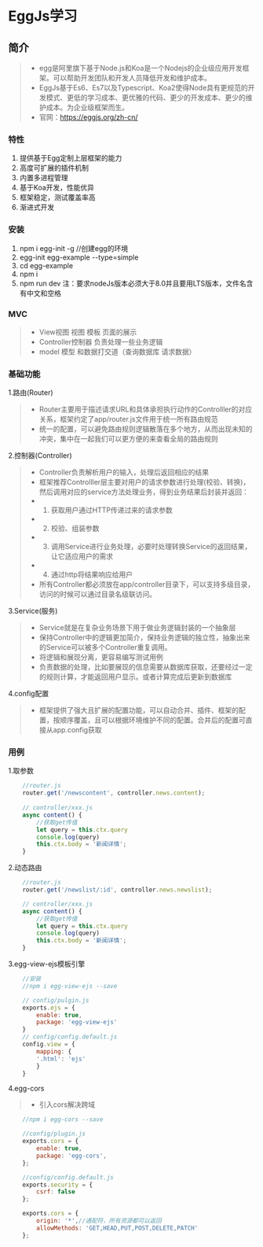 # EggJs学习

## 简介
>- egg是阿里旗下基于Node.js和Koa是一个Nodejs的企业级应用开发框架。可以帮助开发团队和开发人员降低开发和维护成本。
>- EggJs基于Es6、Es7以及Typescript、Koa2使得Node具有更规范的开发模式、更低的学习成本、更优雅的代码、更少的开发成本、更少的维护成本。为企业级框架而生。
>- 官网：https://eggjs.org/zh-cn/

### 特性
1. 提供基于Egg定制上层框架的能力
2. 高度可扩展的插件机制
3. 内置多进程管理
4. 基于Koa开发，性能优异
5. 框架稳定，测试覆盖率高
6. 渐进式开发

### 安装
1. npm i egg-init -g //创建egg的环境
2. egg-init egg-example --type=simple
3. cd egg-example 
4. npm i
5. npm run dev
注：要求nodeJs版本必须大于8.0并且要用LTS版本，文件名含有中文和空格

### MVC
>- View视图          视图 模板 页面的展示
>- Controller控制器  负责处理一些业务逻辑
>- model 模型        和数据打交道（查询数据库  请求数据）

### 基础功能
1.路由(Router)
>- Router主要用于描述请求URL和具体承担执行动作的Controlller的对应关系，框架约定了app/router.js文件用于统一所有路由规范
>- 统一的配置，可以避免路由规则逻辑散落在多个地方，从而出现未知的冲突，集中在一起我们可以更方便的来查看全局的路由规则

2.控制器(Controller)
>- Controller负责解析用户的输入，处理后返回相应的结果
>- 框架推荐Controlller层主要对用户的请求参数进行处理(校验、转换)，然后调用对应的service方法处理业务，得到业务结果后封装并返回：
>- 1. 获取用户通过HTTP传递过来的请求参数
>- 2. 校验、组装参数
>- 3. 调用Service进行业务处理，必要时处理转换Service的返回结果，让它适应用户的需求
>- 4. 通过http将结果响应给用户
>- 所有Controller都必须放在app/controller目录下，可以支持多级目录，访问的时候可以通过目录名级联访问。

3.Service(服务)
>- Service就是在复杂业务场景下用于做业务逻辑封装的一个抽象层
>- 保持Controller中的逻辑更加简介，保持业务逻辑的独立性，抽象出来的Service可以被多个Controller重复调用。
>- 将逻辑和展现分离，更容易编写测试用例
>- 负责数据的处理，比如要展现的信息需要从数据库获取，还要经过一定的规则计算，才能返回用户显示。或者计算完成后更新到数据库

4.config配置
>- 框架提供了强大且扩展的配置功能，可以自动合并、插件、框架的配置，按顺序覆盖，且可以根据环境维护不同的配置。合并后的配置可直接从app.config获取


### 用例
1.取参数
```javascript
    //router.js
    router.get('/newscontent', controller.news.content);
    
    // controller/xxx.js
    async content() {
        //获取get传值
        let query = this.ctx.query
        console.log(query)
        this.ctx.body = '新闻详情';
    }
```

2.动态路由
```javascript
    //router.js
    router.get('/newslist/:id', controller.news.newslist);

    // controller/xxx.js
    async content() {
        //获取get传值
        let query = this.ctx.query
        console.log(query)
        this.ctx.body = '新闻详情';
    }
```

3.egg-view-ejs模板引擎
```javascript
    //安装
    //npm i egg-view-ejs --save

    // config/pulgin.js
    exports.ejs = {
        enable: true,
        package: 'egg-view-ejs'
    }
    // config/config.default.js
    config.view = {
        mapping: {
        '.html': 'ejs'
        }
    }

```

4.egg-cors
>- 引入cors解决跨域
```javascript
    //npm i egg-cors --save

    //config/plugin.js
    exports.cors = {
        enable: true,
        package: 'egg-cors',
    };

    //config/config.default.js
    exports.security = {
        csrf: false
    };

    exports.cors = {
        origin: '*',//通配符，所有资源都可以返回
        allowMethods: 'GET,HEAD,PUT,POST,DELETE,PATCH'
    };
```













